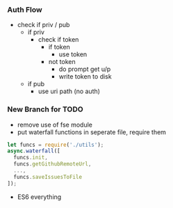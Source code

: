 ### Auth Flow

- check if priv / pub
  - if priv
    - check if token
      - if token
        - use token
      - not token
        - do prompt get u/p
        - write token to disk
  - if pub
    - use uri path (no auth)

### New Branch for TODO

- remove use of fse module
- put waterfall functions in seperate file, require them
```javascript
let funcs = require('./utils');
async.waterfall([
  funcs.init,
  funcs.getGithubRemoteUrl,
  ...,
  funcs.saveIssuesToFile
]);
```
- ES6 everything